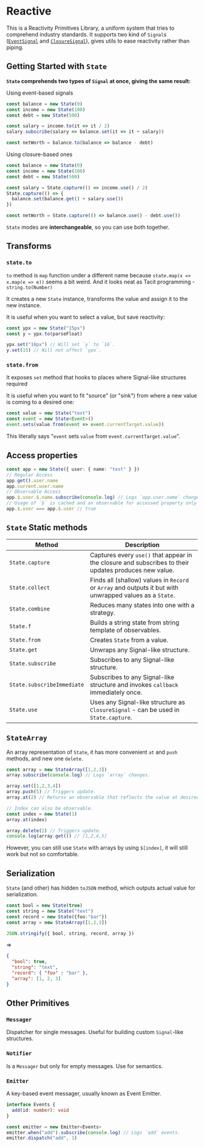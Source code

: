 # Reactive

This is a Reactivity Primitives Library, a uniform system that tries to comprehend industry standards.
It supports two kind of `Signal`s ([`EventSignal`](https://github.com/FrameMuse/event-signal) and [`ClosureSignal`](https://github.com/FrameMuse/closure-signal)), gives utils to ease reactivity rather than piping.

## Getting Started with `State`

**`State` comprehends two types of `Signal` at once, giving the same result:**

Using event-based signals

```ts
const balance = new State(0)
const income = new State(100)
const debt = new State(500)

const salary = income.to(it => it / 2)
salary.subscribe(salary => balance.set(it => it + salary))

const netWorth = balance.to(balance => balance - debt)
```

Using closure-based ones

```ts
const balance = new State(0)
const income = new State(100)
const debt = new State(500)

const salary = State.capture(() => income.use() / 2)
State.capture(() => {
  balance.set(balance.get() + salary.use())
})

const netWorth = State.capture(() => balance.use() - debt.use())
```

`State` modes are **interchangeable**, so you can use both together.

## Transforms

### `state.to`

`to` method is `map` function under a different name because `state.map(x => x.map(e => e))` seems a bit weird.
And it looks neat as Tacit programming - `string.to(Number)`

It creates a new `State` instance, transforms the value and assign it to the new instance.

It is useful when you want to select a value, but save reactivity:

```ts
const ypx = new State("15px")
const y = ypx.to(parseFloat)

ypx.set("16px") // Will set `y` to `16`.
y.set(15) // Will not affect `ypx`.
```

### `state.from`

It exposes `set` method that hooks to places where Signal-like structures required

It is useful when you want to fit "source" (or "sink") from where a new value is coming to a desired one:

```ts
const value = new State("text")
const event = new State<Event>()
event.sets(value.from(event => event.currentTarget.value))
```

This literally says "`event` sets `value` from `event.currentTarget.value`".

## Access properties

```ts
const app = new State({ user: { name: "test" } })
// Regular Access
app.get().user.name
app.current.user.name
// Observable Access
app.$.user.$.name.subscribe(console.log) // Logs `app.user.name` changes.
// Usage of `$` is cached and an observable for accessed property only created when first accessed.
app.$.user === app.$.user // true
```

## `State` Static methods

|Method|Description|
|------|-----------|
|`State.capture`|Captures every `use()` that appear in the closure and subscribes to their updates produces new value.|
|`State.collect`|Finds all (shallow) values in `Record` or `Array` and outputs it but with unwrapped values as a `State`.|
|`State.combine`|Reduces many states into one with a strategy.|
|`State.f`|Builds a string state from string template of observables.|
|`State.from`|Creates `State` from a value.|
|`State.get`|Unwraps any Signal-like structure.|
|`State.subscribe`|Subscribes to any Signal-like structure.|
|`State.subscribeImmediate`|Subscribes to any Signal-like structure and invokes `callback` immediately once.|
|`State.use`|Uses any Signal-like structure as `ClosureSignal` - can be used in `State.capture`.|

## `StateArray`

An array representation of `State`, it has more convenient `at` and `push` methods, and new one `delete`.

```ts
const array = new StateArray([1,2,3])
array.subscribe(console.log) // Logs `array` changes.

array.set([1,2,3,4])
array.push(5) // Triggers update.
array.at(2) // Returns an observable that reflects the value at desired index.

// Index can also be observable.
const index = new State(1)
array.at(index)

array.delete(2) // Triggers update.
console.log(array.get()) // [1,2,4,5]
```

However, you can still use `State` with arrays by using `$[index]`, it will still work but not so comfortable.

## Serialization

`State` (and other) has hidden `toJSON` method, which outputs actual value for serialization.

```ts
const bool = new State(true)
const string = new State("text")
const record = new State({foo:"bar"})
const array = new StateArray([1,2,3])

JSON.stringify({ bool, string, record, array })
```

=>

```json
{
  "bool": true,
  "string": "text",
  "record": { "foo" : "bar" },
  "array": [1, 2, 3]
}
```

## Other Primitives

### `Messager`

Dispatcher for single messages. Useful for building custom `Signal`-like structures.

### `Notifier`

Is a `Messager` but only for empty messages. Use for semantics.

### `Emitter`

A key-based event messager, usually known as Event Emitter.

```ts
interface Events {
  add(id: number): void
}

const emitter = new Emitter<Events>
emitter.when("add").subscribe(console.log) // Logs `add` events.
emitter.dispatch("add", 1)
```
